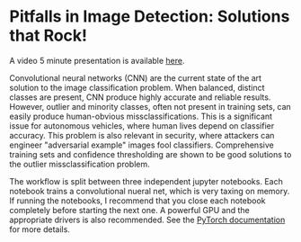 # Pitfalls in Image Detection: Solutions that Rock!

A video 5 minute presentation is available [here](https://www.youtube.com/watch?v=ZAWS0fOCNmg).

Convolutional neural networks (CNN) are the current state of the art solution to the image classification problem. When balanced, distinct classes are present, CNN produce highly accurate and reliable results. However, outlier and minority classes, often not present in training sets, can easily produce human-obvious missclassifications. This is a significant issue for autonomous vehicles, where human lives depend on classifier accuracy. This problem is also relevant in security, where attackers can engineer "adversarial example" images fool classifiers. Comprehensive training sets and confidence thresholding are shown to be good solutions to the outlier missclassification problem.

The workflow is split between three independent jupyter notebooks. Each notebook trains a convolutional nueral net, which is very taxing on memory. If running the notebooks, I recommend that you close each notebook completely before starting the next one. A powerful GPU and the appropriate drivers is also recommended. See the [PyTorch documentation](https://pytorch.org/docs/master/cuda.html) for more details. 

